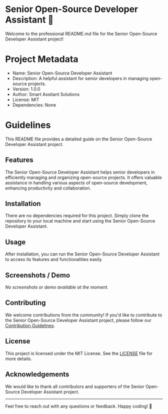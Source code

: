 # Senior Open-Source Developer Assistant 🚀

Welcome to the professional README.md file for the Senior Open-Source Developer Assistant project!

# Project Metadata
- Name: Senior Open-Source Developer Assistant
- Description: A helpful assistant for senior developers in managing open-source projects.
- Version: 1.0.0
- Author: Smart Assitant Solutions
- License: MIT
- Dependencies: None

# Guidelines
This README file provides a detailed guide on the Senior Open-Source Developer Assistant project.

## Features
The Senior Open-Source Developer Assistant helps senior developers in efficiently managing and organizing open-source projects. It offers valuable assistance in handling various aspects of open-source development, enhancing productivity and collaboration.

## Installation
There are no dependencies required for this project. Simply clone the repository to your local machine and start using the Senior Open-Source Developer Assistant.

## Usage
After installation, you can run the Senior Open-Source Developer Assistant to access its features and functionalities easily.

## Screenshots / Demo
*No screenshots or demo available at the moment.*

## Contributing
We welcome contributions from the community! If you'd like to contribute to the Senior Open-Source Developer Assistant project, please follow our [Contribution Guidelines](CONTRIBUTING.md).

## License
This project is licensed under the MIT License. See the [LICENSE](LICENSE) file for more details.

## Acknowledgements
We would like to thank all contributors and supporters of the Senior Open-Source Developer Assistant project.

---
Feel free to reach out with any questions or feedback. Happy coding! 🌟